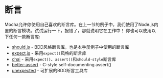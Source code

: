 # 断言

Mocha允许你使用自己喜欢的断言库。在上一节的例子中，我们使用了Node.js内置的断言模块。试试运行一下，报错了，那就说明它在工作中！
你也可以使用以下任何一款断言库:

- [should.js](https://github.com/shouldjs/should.js) - BDD风格断言库，也是本手册例子中使用的断言库
- [expect.js](https://github.com/LearnBoost/expect.js) - 采用`expect()`风格的断言库
- [chai](http://chaijs.com/) - 采用`expect()`、`assert()`和`should-style`断言库
- [better-assert](https://github.com/visionmedia/better-assert) - C-style self-documenting assert()
- [unexpected](http://unexpected.js.org/) - 可扩展的BDD断言工具库
